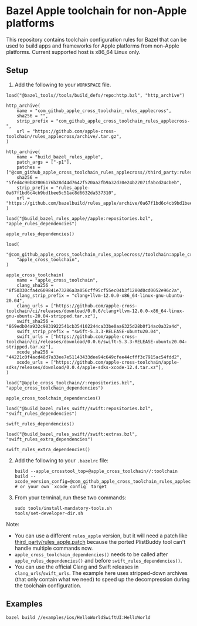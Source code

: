 # Bazel Apple toolchain for non-Apple platforms

This repository contains toolchain configuration rules for Bazel that can be
used to build apps and frameworks for Apple platforms from non-Apple platforms.
Current supported host is x86_64 Linux only.

## Setup

1. Add the following to your `WORKSPACE` file.

```starlark
load("@bazel_tools//tools/build_defs/repo:http.bzl", "http_archive")

http_archive(
    name = "com_github_apple_cross_toolchain_rules_applecross",
    sha256 = "",
    strip_prefix = "com_github_apple_cross_toolchain_rules_applecross-",
    url = "https://github.com/apple-cross-toolchain/rules_applecross/archive/.tar.gz",
)

http_archive(
    name = "build_bazel_rules_apple",
    patch_args = ["-p1"],
    patches = ["@com_github_apple_cross_toolchain_rules_applecross//third_party:rules_apple.patch"],
    sha256 = "5fed4c90b82006176b28d44d7642f520aa2fb9a32d30e24b22071fabcd24cbeb",
    strip_prefix = "rules_apple-0a67f1bd6c4cb9bd1bee5c51ac8d6632da537310",
    url = "https://github.com/bazelbuild/rules_apple/archive/0a67f1bd6c4cb9bd1bee5c51ac8d6632da537310.tar.gz",
)

load("@build_bazel_rules_apple//apple:repositories.bzl", "apple_rules_dependencies")

apple_rules_dependencies()

load(
    "@com_github_apple_cross_toolchain_rules_applecross//toolchain:apple_cross_toolchain.bzl",
    "apple_cross_toolchain",
)

apple_cross_toolchain(
    name = "apple_cross_toolchain",
    clang_sha256 = "8f50330cfa4c609841e73286a3a056cff95cf55ec04b3f1280d0cd0052e96c2a",
    clang_strip_prefix = "clang+llvm-12.0.0-x86_64-linux-gnu-ubuntu-20.04",
    clang_urls = ["https://github.com/apple-cross-toolchain/ci/releases/download/0.0.6/clang+llvm-12.0.0-x86_64-linux-gnu-ubuntu-20.04-stripped.tar.xz"],
    swift_sha256 = "869edb04a932c9831922541cb354102244ca33be0aa6325d28b0f14ac0a32a4d",
    swift_strip_prefix = "swift-5.3.3-RELEASE-ubuntu20.04",
    swift_urls = ["https://github.com/apple-cross-toolchain/ci/releases/download/0.0.6/swift-5.3.3-RELEASE-ubuntu20.04-stripped.tar.xz"],
    xcode_sha256 = "44221c0f4acd48d7a33ee7e51143433dee94c649cfee44cfff3c7915ac54fdd2",
    xcode_urls = ["https://github.com/apple-cross-toolchain/apple-sdks/releases/download/0.0.4/apple-sdks-xcode-12.4.tar.xz"],
)

load("@apple_cross_toolchain//:repositories.bzl", "apple_cross_toolchain_dependencies")

apple_cross_toolchain_dependencies()

load("@build_bazel_rules_swift//swift:repositories.bzl", "swift_rules_dependencies")

swift_rules_dependencies()

load("@build_bazel_rules_swift//swift:extras.bzl", "swift_rules_extra_dependencies")

swift_rules_extra_dependencies()
```

2. Add the following to your `.bazelrc` file:

    ```
    build --apple_crosstool_top=@apple_cross_toolchain//:toolchain
    build --xcode_version_config=@com_github_apple_cross_toolchain_rules_applecross//xcode_config:host_xcodes # or your own `xcode_config` target
    ```

3. From your terminal, run these two commands:

   ```
   sudo tools/install-mandatory-tools.sh
   tools/set-developer-dir.sh
   ```

Note: 
- You can use a different `rules_apple` version, but it will need a patch like
  [third_party/rules_apple.patch](third_party/rules_apple.patch) because the
  ported PlistBuddy tool can't handle multiple commands now.
- `apple_cross_toolchain_dependencies()` needs to be called after
  `apple_rules_dependencies()` and before `swift_rules_dependencies()`.
- You can use the official Clang and Swift releases in
  `clang_urls`/`swift_urls`. The example here uses stripped-down archives (that
  only contain what we need) to speed up the decompression during the toolchain
  configuration.

## Examples

```
bazel build //examples/ios/HelloWorldSwiftUI:HelloWorld
```
